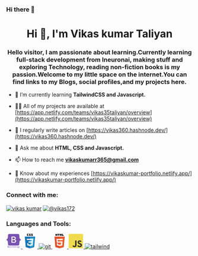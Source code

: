 ### Hi there 👋

<h1 align="center">Hi 👋, I'm Vikas kumar Taliyan</h1>
<h3 align="center">Hello visitor, I am passionate about learning.Currently learning full-stack development from Ineuronai, making stuff and exploring Technology, reading non-fiction books is my passion.Welcome to my little space on the internet.You can find links to my Blogs, social profiles,and my projects here.</h3>

- 🌱 I’m currently learning **TailwindCSS and Javascript.**

- 👨‍💻 All of my projects are available at [https://app.netlify.com/teams/vikas35taliyan/overview](https://app.netlify.com/teams/vikas35taliyan/overview)

- 📝 I regularly write articles on [https://vikas360.hashnode.dev/](https://vikas360.hashnode.dev/)

- 💬 Ask me about **HTML, CSS and Javascript.**

- 📫 How to reach me **vikaskumarr365@gmail.com**

- 📄 Know about my experiences [https://vikaskumar-portfolio.netlify.app/](https://vikaskumar-portfolio.netlify.app/)

<h3 align="left">Connect with me:</h3>
<p align="left">
<a href="https://linkedin.com/in/vikas kumar" target="blank"><img align="center" src="https://raw.githubusercontent.com/rahuldkjain/github-profile-readme-generator/master/src/images/icons/Social/linked-in-alt.svg" alt="vikas kumar" height="30" width="40" /></a>
<a href="https://hashnode.com/@vikas172" target="blank"><img align="center" src="https://raw.githubusercontent.com/rahuldkjain/github-profile-readme-generator/master/src/images/icons/Social/hashnode.svg" alt="@vikas172" height="30" width="40" /></a>
</p>

<h3 align="left">Languages and Tools:</h3>
<p align="left"> <a href="https://getbootstrap.com" target="_blank" rel="noreferrer"> <img src="https://raw.githubusercontent.com/devicons/devicon/master/icons/bootstrap/bootstrap-plain-wordmark.svg" alt="bootstrap" width="40" height="40"/> </a> <a href="https://www.w3schools.com/css/" target="_blank" rel="noreferrer"> <img src="https://raw.githubusercontent.com/devicons/devicon/master/icons/css3/css3-original-wordmark.svg" alt="css3" width="40" height="40"/> </a> <a href="https://git-scm.com/" target="_blank" rel="noreferrer"> <img src="https://www.vectorlogo.zone/logos/git-scm/git-scm-icon.svg" alt="git" width="40" height="40"/> </a> <a href="https://www.w3.org/html/" target="_blank" rel="noreferrer"> <img src="https://raw.githubusercontent.com/devicons/devicon/master/icons/html5/html5-original-wordmark.svg" alt="html5" width="40" height="40"/> </a> <a href="https://developer.mozilla.org/en-US/docs/Web/JavaScript" target="_blank" rel="noreferrer"> <img src="https://raw.githubusercontent.com/devicons/devicon/master/icons/javascript/javascript-original.svg" alt="javascript" width="40" height="40"/> </a> <a href="https://tailwindcss.com/" target="_blank" rel="noreferrer"> <img src="https://www.vectorlogo.zone/logos/tailwindcss/tailwindcss-icon.svg" alt="tailwind" width="40" height="40"/> </a> </p>
